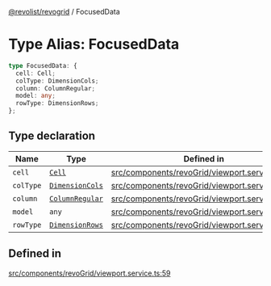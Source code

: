 [@revolist/revogrid](README.md) / FocusedData

# Type Alias: FocusedData

```ts
type FocusedData: {
  cell: Cell;
  colType: DimensionCols;
  column: ColumnRegular;
  model: any;
  rowType: DimensionRows;
};
```

## Type declaration

| Name | Type | Defined in |
| ------ | ------ | ------ |
| `cell` | [`Cell`](Interface.Cell.md) | [src/components/revoGrid/viewport.service.ts:61](https://github.com/revolist/revogrid/blob/60f69439a769536c61ed98c75e87e11124ee6c9c/src/components/revoGrid/viewport.service.ts#L61) |
| `colType` | [`DimensionCols`](TypeAlias.DimensionCols.md) | [src/components/revoGrid/viewport.service.ts:62](https://github.com/revolist/revogrid/blob/60f69439a769536c61ed98c75e87e11124ee6c9c/src/components/revoGrid/viewport.service.ts#L62) |
| `column` | [`ColumnRegular`](Interface.ColumnRegular.md) | [src/components/revoGrid/viewport.service.ts:64](https://github.com/revolist/revogrid/blob/60f69439a769536c61ed98c75e87e11124ee6c9c/src/components/revoGrid/viewport.service.ts#L64) |
| `model` | `any` | [src/components/revoGrid/viewport.service.ts:60](https://github.com/revolist/revogrid/blob/60f69439a769536c61ed98c75e87e11124ee6c9c/src/components/revoGrid/viewport.service.ts#L60) |
| `rowType` | [`DimensionRows`](TypeAlias.DimensionRows.md) | [src/components/revoGrid/viewport.service.ts:63](https://github.com/revolist/revogrid/blob/60f69439a769536c61ed98c75e87e11124ee6c9c/src/components/revoGrid/viewport.service.ts#L63) |

## Defined in

[src/components/revoGrid/viewport.service.ts:59](https://github.com/revolist/revogrid/blob/60f69439a769536c61ed98c75e87e11124ee6c9c/src/components/revoGrid/viewport.service.ts#L59)
